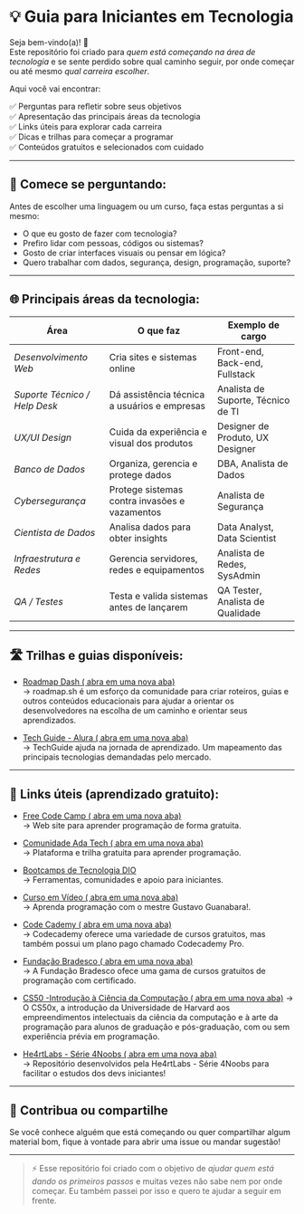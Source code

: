 

# 💡 Guia para Iniciantes em Tecnologia

Seja bem-vindo(a)! 👋  
Este repositório foi criado para *quem está começando na área de tecnologia* e se sente perdido sobre qual caminho seguir, por onde começar ou até mesmo *qual carreira escolher*.

Aqui você vai encontrar:

✅ Perguntas para refletir sobre seus objetivos  
✅ Apresentação das principais áreas da tecnologia  
✅ Links úteis para explorar cada carreira  
✅ Dicas e trilhas para começar a programar  
✅ Conteúdos gratuitos e selecionados com cuidado  

---

## 🧭 Comece se perguntando:

Antes de escolher uma linguagem ou um curso, faça estas perguntas a si mesmo:

- O que eu gosto de fazer com tecnologia?
- Prefiro lidar com pessoas, códigos ou sistemas?
- Gosto de criar interfaces visuais ou pensar em lógica?
- Quero trabalhar com dados, segurança, design, programação, suporte?

---

## 🌐 Principais áreas da tecnologia:

| Área | O que faz | Exemplo de cargo |
|------|-----------|------------------|
| *Desenvolvimento Web* | Cria sites e sistemas online | Front-end, Back-end, Fullstack |
| *Suporte Técnico / Help Desk* | Dá assistência técnica a usuários e empresas | Analista de Suporte, Técnico de TI |
| *UX/UI Design* | Cuida da experiência e visual dos produtos | Designer de Produto, UX Designer |
| *Banco de Dados* | Organiza, gerencia e protege dados | DBA, Analista de Dados |
| *Cybersegurança* | Protege sistemas contra invasões e vazamentos | Analista de Segurança |
| *Cientista de Dados* | Analisa dados para obter insights | Data Analyst, Data Scientist |
| *Infraestrutura e Redes* | Gerencia servidores, redes e equipamentos | Analista de Redes, SysAdmin |
| *QA / Testes* | Testa e valida sistemas antes de lançarem | QA Tester, Analista de Qualidade |

---

## 🛣 Trilhas e guias disponíveis:

- [Roadmap Dash ( abra em uma nova aba)](https://roadmap.sh/)  
  → roadmap.sh é um esforço da comunidade para criar roteiros, guias e outros conteúdos educacionais para ajudar a orientar os desenvolvedores na escolha de um caminho e orientar seus aprendizados.

- [Tech Guide - Alura ( abra em uma nova aba)](https://techguide.sh/)  
  → TechGuide ajuda na jornada de aprendizado. Um mapeamento das principais tecnologias demandadas pelo mercado.

---

## 🔗 Links úteis (aprendizado gratuito):

- [Free Code Camp ( abra em uma nova aba)](https://www.freecodecamp.org/)  
  → Web site para aprender programação de forma gratuita.

- [Comunidade Ada Tech ( abra em uma nova aba)](https://sso.ada.tech/?redirect_uri=https%3A%2F%2Fcomunidade.ada.tech%2F)  
  → Plataforma e trilha gratuita para aprender programação.

- [Bootcamps de Tecnologia DIO](https://www.dio.me/bootcamp)  
  → Ferramentas, comunidades e apoio para iniciantes.

- [Curso em Vídeo ( abra em uma nova aba) ](https://www.cursoemvideo.com/cursos/)  
  → Aprenda programação com o mestre Gustavo Guanabara!.

- [Code Cademy ( abra em uma nova aba)](https://www.codecademy.com/)  
  → Codecademy oferece uma variedade de cursos gratuitos, mas também possui um plano pago chamado Codecademy Pro.

- [Fundação Bradesco ( abra em uma nova aba)](https://www.ev.org.br/areas-de-interesse/programacao)  
  → A Fundação Bradesco ofece uma gama de cursos gratuitos de programação com certificado.

- [CS50 -Introdução à Ciência da Computação ( abra em uma nova aba)](https://pll.harvard.edu/course/cs50-introduction-computer-science)
  → O CS50x, a introdução da Universidade de Harvard aos empreendimentos intelectuais da ciência da computação e à arte da programação para alunos de graduação e pós-graduação, com ou sem experiência prévia em programação.
 
- [He4rtLabs - Série 4Noobs ( abra em uma nova aba) ](https://github.com/he4rt/4noobs)  
  → Repositório desenvolvidos pela He4rtLabs - Série 4Noobs para facilitar o estudos dos devs iniciantes!
---

## 🤝 Contribua ou compartilhe

Se você conhece alguém que está começando ou quer compartilhar algum material bom, fique à vontade para abrir uma issue ou mandar sugestão!

---

> ⚡ Esse repositório foi criado com o objetivo de *ajudar quem está dando os primeiros passos* e muitas vezes não sabe nem por onde começar. Eu também passei por isso e quero te ajudar a seguir em frente.
